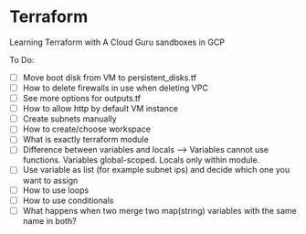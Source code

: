 # Terraform
Learning Terraform with A Cloud Guru sandboxes in GCP

To Do:

- [ ] Move boot disk from VM to persistent_disks.tf
- [ ] How to delete firewalls in use when deleting VPC
- [ ] See more options for outputs.tf
- [ ] How to allow http by default VM instance
- [ ] Create subnets manually
- [ ] How to create/choose workspace
- [ ] What is exactly terraform module
- [ ] Difference between variables and locals --> Variables cannot use functions. Variables global-scoped. Locals only within module.
- [ ] Use variable as list (for example subnet ips) and decide which one you want to assign
- [ ] How to use loops
- [ ] How to use conditionals
- [ ] What happens when two merge two map(string) variables with the same name in both?